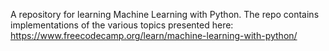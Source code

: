 A repository for learning Machine Learning with Python.
The repo contains implementations of the various topics presented here:
    https://www.freecodecamp.org/learn/machine-learning-with-python/
